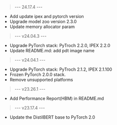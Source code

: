 > --- 24.17.4 ---  
- Add update ipex and pytorch version
- Upgrade model zoo version 2.3.0
- Update memory allocator param

> --- v24.04.3 ---
- Upgrade PyTorch stack: PyTroch 2.2.0, IPEX 2.2.0
- Update README.md: add pdt image name

> --- v24.04.1 ---
- Upgrade PyTorch stack: PyTroch 2.1.2, IPEX 2.1.100
- Frozen PyTorch 2.0.0 stack.
- Remove unsupported platforms

> --- v23.26.1 ---
- Add Performance Report(HBM) in README.md

> --- v23.17.4 ---
- Update the DistilBERT base to PyTorch 2.0
